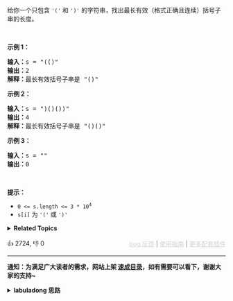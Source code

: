 <p>给你一个只包含 <code>'('</code>&nbsp;和 <code>')'</code>&nbsp;的字符串，找出最长有效（格式正确且连续）括号<span data-keyword="substring">子串</span>的长度。</p>

<p>&nbsp;</p>

<div class="original__bRMd"> 
 <div> 
  <p><strong>示例 1：</strong></p> 
 </div>
</div>

<pre>
<strong>输入：</strong>s = "(()"
<strong>输出：</strong>2
<strong>解释：</strong>最长有效括号子串是 "()"
</pre>

<p><strong>示例 2：</strong></p>

<pre>
<strong>输入：</strong>s = ")()())"
<strong>输出：</strong>4
<strong>解释：</strong>最长有效括号子串是 "()()"
</pre>

<p><strong>示例 3：</strong></p>

<pre>
<strong>输入：</strong>s = ""
<strong>输出：</strong>0
</pre>

<p>&nbsp;</p>

<p><strong>提示：</strong></p>

<ul> 
 <li><code>0 &lt;= s.length &lt;= 3 * 10<sup>4</sup></code></li> 
 <li><code>s[i]</code> 为 <code>'('</code> 或 <code>')'</code></li> 
</ul>

<details><summary><strong>Related Topics</strong></summary>栈 | 字符串 | 动态规划</details><br>

<div>👍 2724, 👎 0<span style='float: right;'><span style='color: gray;'><a href='https://github.com/labuladong/fucking-algorithm/issues' target='_blank' style='color: lightgray;text-decoration: underline;'>bug 反馈</a> | <a href='https://labuladong.online/algo/fname.html?fname=jb插件简介' target='_blank' style='color: lightgray;text-decoration: underline;'>使用指南</a> | <a href='https://labuladong.online/algo/' target='_blank' style='color: lightgray;text-decoration: underline;'>更多配套插件</a></span></span></div>

<div id="labuladong"><hr>

**通知：为满足广大读者的需求，网站上架 [速成目录](https://labuladong.online/algo/intro/quick-learning-plan/)，如有需要可以看下，谢谢大家的支持~**

<details><summary><strong>labuladong 思路</strong></summary>


<div id="labuladong_solution_zh">

## 基本思路

如果你看过前文 [手把手解决三道括号相关的算法题](https://labuladong.online/algo/problem-set/parentheses/)，就知道一般判断括号串是否合法的算法如下：

```java
Stack<Integer> stk = new Stack<>();
for (int i = 0; i < s.length(); i++) {
    if (s.charAt(i) == '(') {
        // 遇到左括号，记录索引
        stk.push(i);
    } else {
        // 遇到右括号
        if (!stk.isEmpty()) {
            // 配对的左括号对应索引，[leftIndex, i] 是一个合法括号子串
            int leftIndex = stk.pop();
            // 这个合法括号子串的长度
            int len = 1 + i - leftIndex;
        } else {
            // 没有配对的左括号
        }
    }
}
```

但如果多个合法括号子串连在一起，会形成一个更长的合法括号子串，而上述算法无法适配这种情况。

所以需要一个 `dp` 数组，记录 `leftIndex` 相邻合法括号子串的长度，才能得出题目想要的正确结果。

</div>





<div id="solution">

## 解法代码



<div class="tab-panel"><div class="tab-nav">
<button data-tab-item="cpp" class="tab-nav-button btn " data-tab-group="default" onclick="switchTab(this)">cpp🤖</button>

<button data-tab-item="python" class="tab-nav-button btn " data-tab-group="default" onclick="switchTab(this)">python🤖</button>

<button data-tab-item="java" class="tab-nav-button btn active" data-tab-group="default" onclick="switchTab(this)">java🟢</button>

<button data-tab-item="go" class="tab-nav-button btn " data-tab-group="default" onclick="switchTab(this)">go🤖</button>

<button data-tab-item="javascript" class="tab-nav-button btn " data-tab-group="default" onclick="switchTab(this)">javascript🤖</button>
</div><div class="tab-content">
<div data-tab-item="cpp" class="tab-item " data-tab-group="default"><div class="highlight">

```cpp
// 注意：cpp 代码由 chatGPT🤖 根据我的 java 代码翻译。
// 本代码的正确性已通过力扣验证，如有疑问，可以对照 java 代码查看。

#include <stack>
#include <vector>
#include <string>
#include <algorithm>

class Solution {
public:
    int longestValidParentheses(std::string s) {
        std::stack<int> stk;
        // dp[i] 的定义：记录以 s[i-1] 结尾的最长合法括号子串长度
        std::vector<int> dp(s.length() + 1, 0);
        for (int i = 0; i < s.length(); i++) {
            if (s[i] == '(') {
                // 遇到左括号，记录索引
                stk.push(i);
                // 左括号不可能是合法括号子串的结尾
                dp[i + 1] = 0;
            } else {
                // 遇到右括号
                if (!stk.empty()) {
                    // 配对的左括号对应索引
                    int leftIndex = stk.top();
                    stk.pop();
                    // 以这个右括号结尾的最长子串长度
                    int len = 1 + i - leftIndex + dp[leftIndex];
                    dp[i + 1] = len;
                } else {
                    // 没有配对的左括号
                    dp[i + 1] = 0;
                }
            }
        }
        // 计算最长子串的长度
        int res = 0;
        for (int i = 0; i < dp.size(); i++) {
            res = std::max(res, dp[i]);
        }
        return res;
    }
};
```

</div></div>

<div data-tab-item="python" class="tab-item " data-tab-group="default"><div class="highlight">

```python
# 注意：python 代码由 chatGPT🤖 根据我的 java 代码翻译。
# 本代码的正确性已通过力扣验证，如有疑问，可以对照 java 代码查看。

class Solution:
    def longestValidParentheses(self, s: str) -> int:
        stk = []
        # dp[i] 的定义：记录以 s[i-1] 结尾的最长合法括号子串长度
        dp = [0] * (len(s) + 1)
        for i in range(len(s)):
            if s[i] == '(':
                # 遇到左括号，记录索引
                stk.append(i)
                # 左括号不可能是合法括号子串的结尾
                dp[i + 1] = 0
            else:
                # 遇到右括号
                if stk:
                    # 配对的左括号对应索引
                    left_index = stk.pop()
                    # 以这个右括号结尾的最长子串长度
                    len_sub = 1 + i - left_index + dp[left_index]
                    dp[i + 1] = len_sub
                else:
                    # 没有配对的左括号
                    dp[i + 1] = 0
        # 计算最长子串的长度
        res = 0
        for i in range(len(dp)):
            res = max(res, dp[i])
        return res
```

</div></div>

<div data-tab-item="java" class="tab-item active" data-tab-group="default"><div class="highlight">

```java
class Solution {
    public int longestValidParentheses(String s) {
        Stack<Integer> stk = new Stack<>();
        // dp[i] 的定义：记录以 s[i-1] 结尾的最长合法括号子串长度
        int[] dp = new int[s.length() + 1];
        for (int i = 0; i < s.length(); i++) {
            if (s.charAt(i) == '(') {
                // 遇到左括号，记录索引
                stk.push(i);
                // 左括号不可能是合法括号子串的结尾
                dp[i + 1] = 0;
            } else {
                // 遇到右括号
                if (!stk.isEmpty()) {
                    // 配对的左括号对应索引
                    int leftIndex = stk.pop();
                    // 以这个右括号结尾的最长子串长度
                    int len = 1 + i - leftIndex + dp[leftIndex];
                    dp[i + 1] = len;
                } else {
                    // 没有配对的左括号
                    dp[i + 1] = 0;
                }
            }
        }
        // 计算最长子串的长度
        int res = 0;
        for (int i = 0; i < dp.length; i++) {
            res = Math.max(res, dp[i]);
        }
        return res;
    }
}
```

</div></div>

<div data-tab-item="go" class="tab-item " data-tab-group="default"><div class="highlight">

```go
// 注意：go 代码由 chatGPT🤖 根据我的 java 代码翻译。
// 本代码的正确性已通过力扣验证，如有疑问，可以对照 java 代码查看。

func longestValidParentheses(s string) int {
    stk := []int{}
    // dp[i] 的定义：记录以 s[i-1] 结尾的最长合法括号子串长度
    dp := make([]int, len(s)+1)
    for i := 0; i < len(s); i++ {
        if s[i] == '(' {
            // 遇到左括号，记录索引
            stk = append(stk, i)
            // 左括号不可能是合法括号子串的结尾
            dp[i+1] = 0
        } else {
            // 遇到右括号
            if len(stk) > 0 {
                // 配对的左括号对应索引
                leftIndex := stk[len(stk)-1]
                stk = stk[:len(stk)-1]
                // 以这个右括号结尾的最长子串长度
                len := 1 + i - leftIndex + dp[leftIndex]
                dp[i+1] = len
            } else {
                // 没有配对的左括号
                dp[i+1] = 0
            }
        }
    }
    // 计算最长子串的长度
    res := 0
    for i := 0; i < len(dp); i++ {
        res = max(res, dp[i])
    }
    return res
}

// Helper function to find the maximum of two integers
func max(a, b int) int {
    if a > b {
        return a
    }
    return b
}
```

</div></div>

<div data-tab-item="javascript" class="tab-item " data-tab-group="default"><div class="highlight">

```javascript
// 注意：javascript 代码由 chatGPT🤖 根据我的 java 代码翻译。
// 本代码的正确性已通过力扣验证，如有疑问，可以对照 java 代码查看。

var longestValidParentheses = function(s) {
    let stk = [];
    // dp[i] 的定义：记录以 s[i-1] 结尾的最长合法括号子串长度
    let dp = new Array(s.length + 1).fill(0);
    for (let i = 0; i < s.length; i++) {
        if (s.charAt(i) === '(') {
            // 遇到左括号，记录索引
            stk.push(i);
            // 左括号不可能是合法括号子串的结尾
            dp[i + 1] = 0;
        } else {
            // 遇到右括号
            if (stk.length > 0) {
                // 配对的左括号对应索引
                let leftIndex = stk.pop();
                // 以这个右括号结尾的最长子串长度
                let len = 1 + i - leftIndex + dp[leftIndex];
                dp[i + 1] = len;
            } else {
                // 没有配对的左括号
                dp[i + 1] = 0;
            }
        }
    }
    // 计算最长子串的长度
    let res = 0;
    for (let i = 0; i < dp.length; i++) {
        res = Math.max(res, dp[i]);
    }
    return res;
};
```

</div></div>
</div></div>

<hr /><details open hint-container details><summary style="font-size: medium"><strong>🎃🎃 算法可视化 🎃🎃</strong></summary><div id="data_longest-valid-parentheses"  category="leetcode" ></div><div class="resizable aspect-ratio-container" style="height: 100%;">
<div id="iframe_longest-valid-parentheses"></div></div>
</details><hr /><br />

</div>
</details>
</div>

